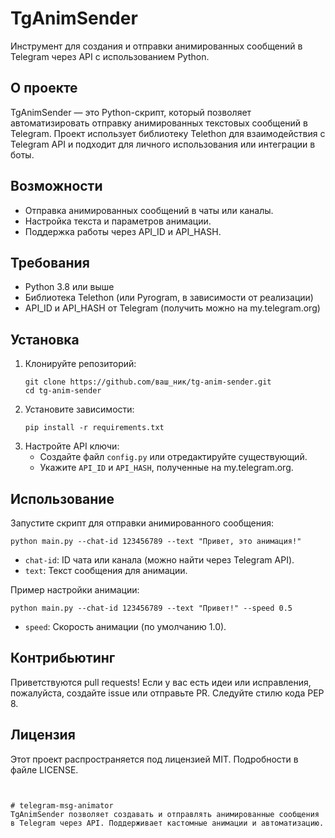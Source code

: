 


# TgAnimSender
Инструмент для создания и отправки анимированных сообщений в Telegram через API с использованием Python.

## О проекте
TgAnimSender — это Python-скрипт, который позволяет автоматизировать отправку анимированных текстовых сообщений в Telegram. Проект использует библиотеку Telethon для взаимодействия с Telegram API и подходит для личного использования или интеграции в боты.

## Возможности
- Отправка анимированных сообщений в чаты или каналы.
- Настройка текста и параметров анимации.
- Поддержка работы через API_ID и API_HASH.

## Требования
- Python 3.8 или выше
- Библиотека Telethon (или Pyrogram, в зависимости от реализации)
- API_ID и API_HASH от Telegram (получить можно на my.telegram.org)

## Установка
1. Клонируйте репозиторий:
   ```
   git clone https://github.com/ваш_ник/tg-anim-sender.git
   cd tg-anim-sender
   ```
2. Установите зависимости:
   ```
   pip install -r requirements.txt
   ```
3. Настройте API ключи:
   - Создайте файл `config.py` или отредактируйте существующий.
   - Укажите `API_ID` и `API_HASH`, полученные на my.telegram.org.

## Использование
Запустите скрипт для отправки анимированного сообщения:
```
python main.py --chat-id 123456789 --text "Привет, это анимация!"
```
- `chat-id`: ID чата или канала (можно найти через Telegram API).
- `text`: Текст сообщения для анимации.

Пример настройки анимации:
```
python main.py --chat-id 123456789 --text "Привет!" --speed 0.5
```
- `speed`: Скорость анимации (по умолчанию 1.0).

## Контрибьютинг
Приветствуются pull requests! Если у вас есть идеи или исправления, пожалуйста, создайте issue или отправьте PR. Следуйте стилю кода PEP 8.

## Лицензия
Этот проект распространяется под лицензией MIT. Подробности в файле LICENSE.
```


# telegram-msg-animator
TgAnimSender позволяет создавать и отправлять анимированные сообщения в Telegram через API. Поддерживает кастомные анимации и автоматизацию.
